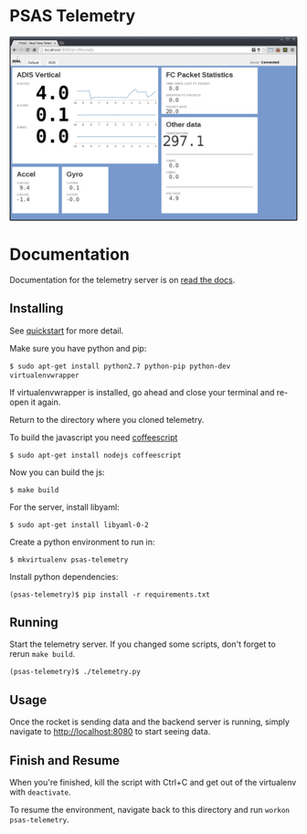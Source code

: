 # PSAS Telemetry

![screenshot of telemetry being viewed](docs/images/screenshot.png)


# Documentation

Documentation for the telemetry server is on
[read the docs](http://psas-telemetry-server.readthedocs.org/).


## Installing

See [quickstart](http://psas-telemetry-server.readthedocs.org/en/latest/quickstart.html)
for more detail.

Make sure you have python and pip:

    $ sudo apt-get install python2.7 python-pip python-dev virtualenvwrapper

If virtualenvwrapper is installed, go ahead and close your terminal and re-open it again. 

Return to the directory where you cloned telemetry.

To build the javascript you need [coffeescript](http://coffeescript.org/)

    $ sudo apt-get install nodejs coffeescript

Now you can build the js:

    $ make build

For the server, install libyaml:

    $ sudo apt-get install libyaml-0-2

Create a python environment to run in:

    $ mkvirtualenv psas-telemetry

Install python dependencies:

    (psas-telemetry)$ pip install -r requirements.txt


## Running

Start the telemetry server.  If you changed some scripts, don't forget to
rerun `make build`.

    (psas-telemetry)$ ./telemetry.py


## Usage

Once the rocket is sending data and the backend server is running, simply
navigate to [http://localhost:8080](http://localhost:8080) to start seeing data.

 
## Finish and Resume

When you're finished, kill the script with Ctrl+C and get out of the virtualenv with `deactivate`.

To resume the environment, navigate back to this directory and run `workon psas-telemetry`.
